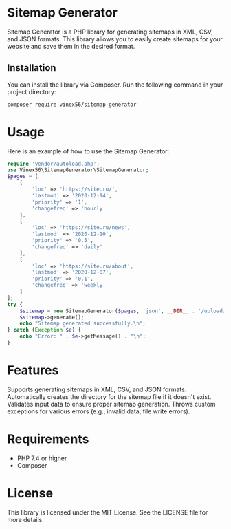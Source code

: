 # Sitemap Generator

Sitemap Generator is a PHP library for generating sitemaps in XML, CSV, and JSON formats. This library allows you to easily create sitemaps for your website and save them in the desired format.

## Installation

You can install the library via Composer. Run the following command in your project directory:

```bash
composer require vinex56/sitemap-generator
```

# Usage

Here is an example of how to use the Sitemap Generator:

```php
require 'vendor/autoload.php';
use Vinex56\SitemapGenerator\SitemapGenerator;
$pages = [
    [
        'loc' => 'https://site.ru/',
        'lastmod' => '2020-12-14',
        'priority' => '1',
        'changefreq' => 'hourly'
    ],
    [
        'loc' => 'https://site.ru/news',
        'lastmod' => '2020-12-10',
        'priority' => '0.5',
        'changefreq' => 'daily'
    ],
    [
        'loc' => 'https://site.ru/about',
        'lastmod' => '2020-12-07',
        'priority' => '0.1',
        'changefreq' => 'weekly'
    ]
];
try {
    $sitemap = new SitemapGenerator($pages, 'json', __DIR__ . '/upload/sitemap.json');
    $sitemap->generate();
    echo "Sitemap generated successfully.\n";
} catch (Exception $e) {
    echo "Error: " . $e->getMessage() . "\n";
}
```

# Features

Supports generating sitemaps in XML, CSV, and JSON formats.
Automatically creates the directory for the sitemap file if it doesn't exist.
Validates input data to ensure proper sitemap generation.
Throws custom exceptions for various errors (e.g., invalid data, file write errors).

# Requirements

- PHP 7.4 or higher
- Composer

# License

This library is licensed under the MIT License. See the LICENSE file for more details.